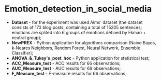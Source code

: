 # Emotion_detection_in_social_media
- **Dataset** - for the experiment was used Alms' dataset (the dataset consists of 173 blog posts, containing a total of 15205 sentences; emotions are splited into 6 groups of emotions defined by Ekman + neutral group);
- **NewPREX** - Python application for algorithms comparison (Naive Bayes, k-Neares Neighbors, Random Forest, Neural Network, Ensemble Classifier);
- **ANOVA_&_Tukey's_post_hoc** - Python application for statistical test;
- **ACC_Measure_test** - ACC results for 66 observations;
- **AUC_Measure_test** - AUC results for 66 observations;
- **F_Measure_test** - F-measure results for 66 observations;


